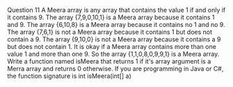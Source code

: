Question 11
A Meera array is any array that contains the value 1 if and only if it contains 9.
The array {7,9,0,10,1} is a Meera array because it contains 1 and 9.
The array {6,10,8} is a Meera array because it contains no 1 and no 9.
The array {7,6,1} is not a Meera array because it contains 1 but does not contain a 9.
The array {9,10,0} is not a Meera array because it contains a 9 but does not contain 1.
It is okay if a Meera array contains more than one value 1 and more than one 9.
So the array {1,1,0,8,0,9,9,1} is a Meera array.
Write a function named isMeera that returns 1 if it's array argument is a Merra array
and returns 0 otherwise.
If you are programming in Java or C#, the function signature is int isMeera(int[] a)